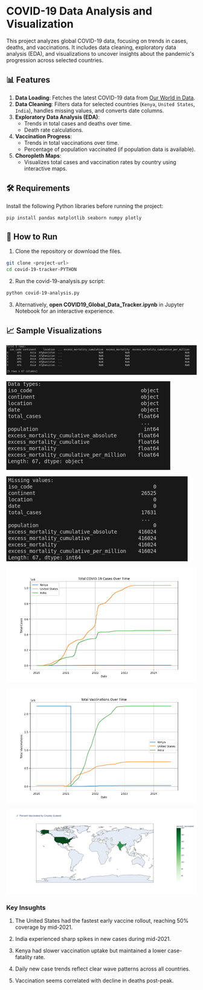 # COVID-19 Data Analysis and Visualization

This project analyzes global COVID-19 data, focusing on trends in cases, deaths, and vaccinations. It includes data cleaning, exploratory data analysis (EDA), and visualizations to uncover insights about the pandemic's progression across selected countries.


## 📊 Features

1. **Data Loading**: Fetches the latest COVID-19 data from [Our World in Data](https://covid.ourworldindata.org/data/owid-covid-data.csv).
2. **Data Cleaning**: Filters data for selected countries (`Kenya`, `United States`, `India`), handles missing values, and converts date columns.
3. **Exploratory Data Analysis (EDA)**:
   - Trends in total cases and deaths over time.
   - Death rate calculations.
4. **Vaccination Progress**:
   - Trends in total vaccinations over time.
   - Percentage of population vaccinated (if population data is available).
5. **Choropleth Maps**:
   - Visualizes total cases and vaccination rates by country using interactive maps.

## 🛠️ Requirements

Install the following Python libraries before running the project:

```bash
pip install pandas matplotlib seaborn numpy plotly
```

## 🚀 How to Run
1. Clone the repository or download the files.
```bash
git clone <project-url>
cd covid-19-tracker-PYTHON
```
2. Run the covid-19-analysis.py script:
```bash
python covid-19-analysis.py
```
3. Alternatively, **open COVID19_Global_Data_Tracker.ipynb** in Jupyter Notebook for an interactive experience.


## 📈 Sample Visualizations

![Columns](images/columns.png)

![DataTypes](images/data-types.png)

![MissingValues](images/missingValues.png)

![Total cases over Time](images/covid-19-data-1.png)

![Vaccination graph](images/covid-19-vaccination.png)

![World Map](images/covid-19-map.png)

### Key Insughts

1. The United States had the fastest early vaccine rollout, reaching 50% coverage by mid-2021.

2. India experienced sharp spikes in new cases during mid-2021.

3. Kenya had slower vaccination uptake but maintained a lower case-fatality rate.

4. Daily new case trends reflect clear wave patterns across all countries.

5. Vaccination seems correlated with decline in deaths post-peak.